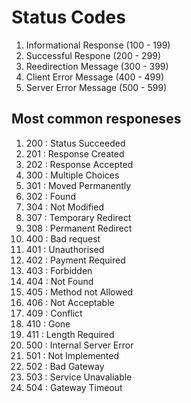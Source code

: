# Status Codes

1. Informational Response (100 - 199)
2. Successful Respone (200 - 299)
3. Reedirection Message (300 - 399)
4. Client Error Message (400 - 499)
5. Server Error Message (500 - 599)

## Most common responeses

1. 200 : Status Succeeded
2. 201 : Response Created
3. 202 : Response Accepted
4. 300 : Multiple Choices
5. 301 : Moved Permanently
6. 302 : Found
7. 304 : Not Modified
8. 307 : Temporary Redirect
9. 308 : Permanent Redirect
10. 400 : Bad request
11. 401 : Unauthorised
12. 402 : Payment Required
13. 403 : Forbidden
14. 404 : Not Found
15. 405 : Method not Allowed
16. 406 : Not Acceptable
17. 409 : Conflict
18. 410 : Gone
19. 411 : Length Required
20. 500 : Internal Server Error
21. 501 : Not Implemented
22. 502 : Bad Gateway
23. 503 : Service Unavaliable
24. 504 : Gateway Timeout

